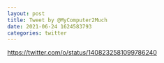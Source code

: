 ```yaml
--- 
layout: post 
title: Tweet by @MyComputer2Much 
date: 2021-06-24 1624583793 
categories: twitter 
--- 
```

https://twitter.com/o/status/1408232581099786240